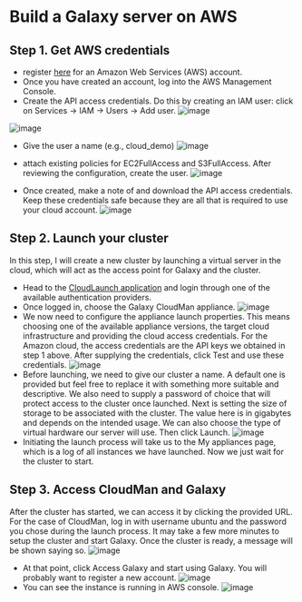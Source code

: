 # Build a Galaxy server on AWS
## Step 1. Get AWS credentials
* register [here](https://portal.aws.amazon.com/billing/signup#/start) for an Amazon Web Services (AWS) account.
* Once you have created an account, log into the AWS Management Console.
* Create the API access credentials. Do this by creating an IAM user: click on Services → IAM → Users → Add user.
![image](https://bco-gwu.s3.amazonaws.com/images/Screen+Shot+2019-07-31+at+16.59.14.png)


![image](https://bco-gwu.s3.amazonaws.com/images/Screen+Shot+2019-07-31+at+17.00.04.png)
* Give the user a name (e.g., cloud_demo)
![image](https://bco-gwu.s3.amazonaws.com/images/Screen+Shot+2019-07-31+at+17.02.31.png)

* attach existing policies for EC2FullAccess and S3FullAccess. After reviewing the configuration, create the user. 
![image](https://bco-gwu.s3.amazonaws.com/images/Screen+Shot+2019-07-31+at+17.16.33.png)

* Once created, make a note of and download the API access credentials. Keep these credentials safe because they are all that is required to use your cloud account.
![image](https://bco-gwu.s3.amazonaws.com/images/Screen+Shot+2019-07-31+at+17.22.37.png)

## Step 2. Launch your cluster
In this step, I will create a new cluster by launching a virtual server in the cloud, which will act as the access point for Galaxy and the cluster.
* Head to the [CloudLaunch application](https://launch.usegalaxy.org/catalog) and login through one of the available authentication providers. 
* Once logged in, choose the Galaxy CloudMan appliance.
![image](https://bco-gwu.s3.amazonaws.com/images/Screen+Shot+2019-07-31+at+17.32.34.png)
* We now need to configure the appliance launch properties. This means choosing one of the available appliance versions, the target cloud infrastructure and providing the cloud access credentials. For the Amazon cloud, the access credentials are the API keys we obtained in step 1 above. After supplying the credentials, click Test and use these credentials.
![image](https://bco-gwu.s3.amazonaws.com/images/Screen+Shot+2019-07-31+at+17.36.15.png)
* Before launching, we need to give our cluster a name. A default one is provided but feel free to replace it with something more suitable and descriptive. We also need to supply a password of choice that will protect access to the cluster once launched. Next is setting the size of storage to be associated with the cluster. The value here is in gigabytes and depends on the intended usage. We can also choose the type of virtual hardware our server will use. Then click Launch.
![image](https://bco-gwu.s3.amazonaws.com/images/Screen+Shot+2019-07-31+at+17.42.32.png)
* Initiating the launch process will take us to the My appliances page, which is a log of all instances we have launched. Now we just wait for the cluster to start.

## Step 3. Access CloudMan and Galaxy
After the cluster has started, we can access it by clicking the provided URL. For the case of CloudMan, log in with username ubuntu and the password you chose during the launch process. It may take a few more minutes to setup the cluster and start Galaxy. Once the cluster is ready, a message will be shown saying so. 
![image](https://bco-gwu.s3.amazonaws.com/images/Screen+Shot+2019-07-24+at+17.05.36.png)
* At that point, click Access Galaxy and start using Galaxy. You will probably want to register a new account.
![image](https://bco-gwu.s3.amazonaws.com/images/Screen+Shot+2019-07-24+at+17.02.12.png)
* You can see the instance is running in AWS console.
![image](https://bco-gwu.s3.amazonaws.com/images/Screen+Shot+2019-07-24+at+17.05.49.png)





